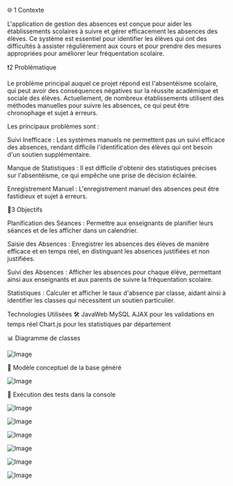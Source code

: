  🌐 1 Contexte

L'application de gestion des absences est conçue pour aider les établissements scolaires à suivre et gérer efficacement les absences des élèves. Ce système est essentiel pour identifier les élèves qui ont des difficultés à assister régulièrement aux cours et pour prendre des mesures appropriées pour améliorer leur fréquentation scolaire.

 ❗️2 Problématique

Le problème principal auquel ce projet répond est l'absentéisme scolaire, qui peut avoir des conséquences négatives sur la réussite académique et sociale des élèves. Actuellement, de nombreux établissements utilisent des méthodes manuelles pour suivre les absences, ce qui peut être chronophage et sujet à erreurs.

Les principaux problèmes sont :

Suivi Inefficace : Les systèmes manuels ne permettent pas un suivi efficace des absences, rendant difficile l'identification des élèves qui ont besoin d'un soutien supplémentaire.

Manque de Statistiques : Il est difficile d'obtenir des statistiques précises sur l'absentéisme, ce qui empêche une prise de décision éclairée.

Enregistrement Manuel : L'enregistrement manuel des absences peut être fastidieux et sujet à erreurs.

 🎯3 Objectifs

Planification des Séances : Permettre aux enseignants de planifier leurs séances et de les afficher dans un calendrier.

Saisie des Absences : Enregistrer les absences des élèves de manière efficace et en temps réel, en distinguant les absences justifiées et non justifiées.

Suivi des Absences : Afficher les absences pour chaque élève, permettant ainsi aux enseignants et aux parents de suivre la fréquentation scolaire.

Statistiques : Calculer et afficher le taux d'absence par classe, aidant ainsi à identifier les classes qui nécessitent un soutien particulier.


Technologies Utilisées 🛠
JavaWeb 
MySQL
AJAX pour les validations en temps réel
Chart.js pour les statistiques par département

📊 Diagramme de classes

![Image](https://github.com/user-attachments/assets/d90f5685-3534-4b92-991e-826478e72d56)

🎯 Modèle conceptuel de la base généré

![Image](https://github.com/user-attachments/assets/27b8f2e8-62f6-4544-a2ab-1e2f19c4390b)

🎯 Exécution des tests dans la console

![Image](https://github.com/user-attachments/assets/31aeaf3d-96ee-4c41-a96b-3642ba47c1b7)

![Image](https://github.com/user-attachments/assets/02b03a9b-7900-45ac-9b54-abf0e2ea762a)

![Image](https://github.com/user-attachments/assets/bf898ca6-372e-4fd3-ae3c-dce822ed25c2)

![Image](https://github.com/user-attachments/assets/c8fab49e-335c-4d31-93ed-6bc7a5ad8dd3)

![Image](https://github.com/user-attachments/assets/563bdec7-6986-4d5d-a62b-c7d636eabb01)

![Image](https://github.com/user-attachments/assets/a2609e98-96b8-4988-934d-4e84a3f3c191)



